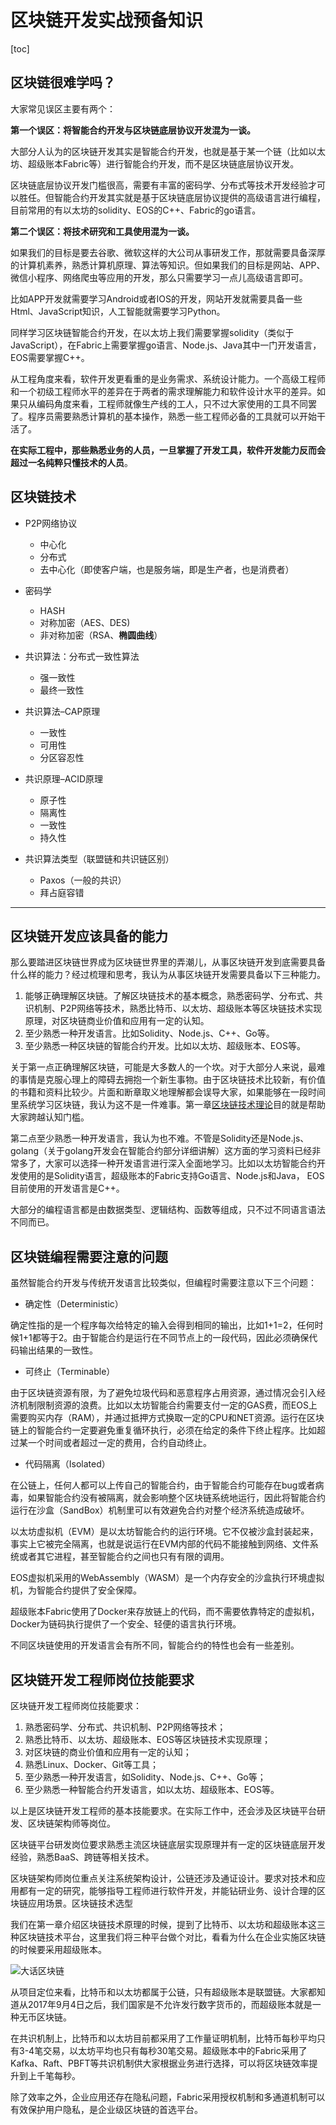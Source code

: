 # 区块链开发实战预备知识

[toc]

## 区块链很难学吗？

大家常见误区主要有两个：

**第一个误区：将智能合约开发与区块链底层协议开发混为一谈。**

大部分人认为的区块链开发其实是智能合约开发，也就是基于某一个链（比如以太坊、超级账本Fabric等）进行智能合约开发，而不是区块链底层协议开发。

区块链底层协议开发门槛很高，需要有丰富的密码学、分布式等技术开发经验才可以胜任。但智能合约开发其实就是基于区块链底层协议提供的高级语言进行编程，目前常用的有以太坊的solidity、EOS的C++、Fabric的go语言。

**第二个误区：将技术研究和工具使用混为一谈。**

如果我们的目标是要去谷歌、微软这样的大公司从事研发工作，那就需要具备深厚的计算机素养，熟悉计算机原理、算法等知识。但如果我们的目标是网站、APP、微信小程序、网络爬虫等应用的开发，那么只需要学习一点儿高级语言即可。

比如APP开发就需要学习Android或者IOS的开发，网站开发就需要具备一些Html、JavaScript知识，人工智能就需要学习Python。

同样学习区块链智能合约开发，在以太坊上我们需要掌握solidity（类似于JavaScript），在Fabric上需要掌握go语言、Node.js、Java其中一门开发语言，EOS需要掌握C++。

从工程角度来看，软件开发更看重的是业务需求、系统设计能力。一个高级工程师和一个初级工程师水平的差异在于两者的需求理解能力和软件设计水平的差异。如果只从编码角度来看，工程师就像生产线的工人，只不过大家使用的工具不同罢了。程序员需要熟悉计算机的基本操作，熟悉一些工程师必备的工具就可以开始干活了。

**在实际工程中，那些熟悉业务的人员，一旦掌握了开发工具，软件开发能力反而会超过一名纯粹只懂技术的人员**。



## 区块链技术

+ P2P网络协议

  + 中心化
  + 分布式
  + 去中心化（即使客户端，也是服务端，即是生产者，也是消费者）

+ 密码学

  + HASH
  + 对称加密（AES、DES)
  + 非对称加密（RSA、**椭圆曲线**）

+ 共识算法：分布式一致性算法

  + 强一致性
  + 最终一致性

+ 共识算法–CAP原理

  + 一致性
  + 可用性
  + 分区容忍性

+ 共识原理–ACID原理

  + 原子性
  + 隔离性
  + 一致性
  + 持久性

+ 共识算法类型（联盟链和共识链区别）

  + Paxos（一般的共识）
  + 拜占庭容错

  

---

## 区块链开发应该具备的能力

那么要踏进区块链世界成为区块链世界里的弄潮儿，从事区块链开发到底需要具备什么样的能力？经过梳理和思考，我认为从事区块链开发需要具备以下三种能力。

1. 能够正确理解区块链。了解区块链技术的基本概念，熟悉密码学、分布式、共识机制、P2P网络等技术，熟悉比特币、以太坊、超级账本等区块链技术实现原理，对区块链商业价值和应用有一定的认知。
2. 至少熟悉一种开发语言。比如Solidity、Node.js、C++、Go等。
3. 至少熟悉一种区块链的智能合约开发。比如以太坊、超级账本、EOS等。

关于第一点正确理解区块链，可能是大多数人的一个坎。对于大部分人来说，最难的事情是克服心理上的障碍去拥抱一个新生事物。由于区块链技术比较新，有价值的书籍和资料比较少。片面和断章取义地理解都会误导大家，如果能够在一段时间里系统学习区块链，我认为这不是一件难事。第一章[区块链技术理论](https://learnblockchain.cn/books/enterprise/chapter1_00.html)目的就是帮助大家跨越认知门槛。

第二点至少熟悉一种开发语言，我认为也不难。不管是Solidity还是Node.js、golang（关于golang开发会在智能合约部分详细讲解）这方面的学习资料已经非常多了，大家可以选择一种开发语言进行深入全面地学习。比如以太坊智能合约开发使用的是Solidity语言，超级账本的Fabric支持Go语言、Node.js和Java， EOS目前使用的开发语言是C++。

大部分的编程语言都是由数据类型、逻辑结构、函数等组成，只不过不同语言语法不同而已。



## 区块链编程需要注意的问题

虽然智能合约开发与传统开发语言比较类似，但编程时需要注意以下三个问题：

- 确定性（Deterministic）

确定性指的是一个程序每次给特定的输入会得到相同的输出，比如1+1=2，任何时候1+1都等于2。由于智能合约是运行在不同节点上的一段代码，因此必须确保代码输出结果的一致性。

- 可终止（Terminable）

由于区块链资源有限，为了避免垃圾代码和恶意程序占用资源，通过情况会引入经济机制限制资源的浪费。比如以太坊智能合约需要支付一定的GAS费，而EOS上需要购买内存（RAM），并通过抵押方式换取一定的CPU和NET资源。运行在区块链上的智能合约一定要避免重复循环执行，必须在给定的条件下终止程序。比如超过某一个时间或者超过一定的费用，合约自动终止。

- 代码隔离（Isolated）

在公链上，任何人都可以上传自己的智能合约，由于智能合约可能存在bug或者病毒，如果智能合约没有被隔离，就会影响整个区块链系统地运行，因此将智能合约运行在沙盒（SandBox）机制里可以有效避免合约对整个经济系统造成破坏。

以太坊虚拟机（EVM）是以太坊智能合约的运行环境。它不仅被沙盒封装起来，事实上它被完全隔离，也就是说运行在EVM内部的代码不能接触到网络、文件系统或者其它进程，甚至智能合约之间也只有有限的调用。

EOS虚拟机采用的WebAssembly（WASM）是一个内存安全的沙盒执行环境虚拟机，为智能合约提供了安全保障。

超级账本Fabric使用了Docker来存放链上的代码，而不需要依靠特定的虚拟机，Docker为链码执行提供了一个安全、轻便的语言执行环境。

不同区块链使用的开发语言会有所不同，智能合约的特性也会有一些差别。



## 区块链开发工程师岗位技能要求

区块链开发工程师岗位技能要求：

1. 熟悉密码学、分布式、共识机制、P2P网络等技术；
2. 熟悉比特币、以太坊、超级账本、EOS等区块链技术实现原理；
3. 对区块链的商业价值和应用有一定的认知；
4. 熟悉Linux、Docker、Git等工具；
5. 至少熟悉一种开发语言，如Solidity、Node.js、C++、Go等；
6. 至少熟悉一种智能合约开发语言，如以太坊、超级账本、EOS等。

以上是区块链开发工程师的基本技能要求。在实际工作中，还会涉及区块链平台研发、区块链架构师等岗位。

区块链平台研发岗位要求熟悉主流区块链底层实现原理并有一定的区块链底层开发经验，熟悉BaaS、跨链等相关技术。

区块链架构师岗位重点关注系统架构设计，公链还涉及通证设计。要求对技术和应用都有一定的研究，能够指导工程师进行软件开发，并能钻研业务、设计合理的区块链应用场景。区块链技术选型

我们在第一章介绍区块链技术原理的时候，提到了比特币、以太坊和超级账本这三种区块链技术平台，这里我们将三种平台做个对比，看看为什么在企业实施区块链的时候要采用超级账本。

![大话区块链](https://s2.loli.net/2022/05/21/OjA9LJFGiv3afcr.png)

从项目定位来看，比特币和以太坊都属于公链，只有超级账本是联盟链。大家都知道从2017年9月4日之后，我们国家是不允许发行数字货币的，而超级账本就是一种无币区块链。

在共识机制上，比特币和以太坊目前都采用了工作量证明机制，比特币每秒平均只有3-4笔交易，以太坊平均也只有每秒30笔交易。超级账本中的Fabric采用了Kafka、Raft、PBFT等共识机制供大家根据业务进行选择，可以将区块链效率提升到上千笔每秒。

除了效率之外，企业应用还存在隐私问题，Fabric采用授权机制和多通道机制可以有效保护用户隐私，是企业级区块链的首选平台。



